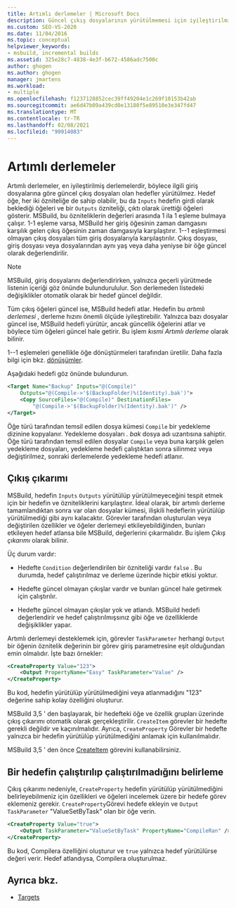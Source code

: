 ```yaml
---
title: Artımlı derlemeler | Microsoft Docs
description: Güncel çıkış dosyalarının yürütülmemesi için iyileştirilmiş MSBuild Artımlı derlemeler hakkında bilgi edinin.
ms.custom: SEO-VS-2020
ms.date: 11/04/2016
ms.topic: conceptual
helpviewer_keywords:
- msbuild, incremental builds
ms.assetid: 325e28c7-4838-4e3f-b672-4586adc7500c
author: ghogen
ms.author: ghogen
manager: jmartens
ms.workload:
- multiple
ms.openlocfilehash: f1237128852cec39ff49204e1c269f10153b42ab
ms.sourcegitcommit: ae6d47b09a439cd0e13180f5e89510e3e347fd47
ms.translationtype: MT
ms.contentlocale: tr-TR
ms.lasthandoff: 02/08/2021
ms.locfileid: "99914083"
---
```

# <a name="incremental-builds"></a>Artımlı derlemeler

Artımlı derlemeler, en iyileştirilmiş derlemelerdir, böylece ilgili giriş dosyalarına göre güncel çıkış dosyaları olan hedefler yürütülmez. Hedef öğe, her iki özniteliğe de sahip olabilir, bu da `Inputs` hedefin girdi olarak beklediği öğeleri ve bir `Outputs` özniteliği, çıktı olarak ürettiği öğeleri gösterir. MSBuild, bu özniteliklerin değerleri arasında 1 ila 1 eşleme bulmaya çalışır. 1-1 eşleme varsa, MSBuild her giriş öğesinin zaman damgasını karşılık gelen çıkış öğesinin zaman damgasıyla karşılaştırır. 1--1 eşleştirmesi olmayan çıkış dosyaları tüm giriş dosyalarıyla karşılaştırılır. Çıkış dosyası, giriş dosyası veya dosyalarından aynı yaş veya daha yeniyse bir öğe güncel olarak değerlendirilir.

> [!NOTE]
> MSBuild, giriş dosyalarını değerlendirirken, yalnızca geçerli yürütmede listenin içeriği göz önünde bulundurululur. Son derlemeden listedeki değişiklikler otomatik olarak bir hedef güncel değildir.

Tüm çıkış öğeleri güncel ise, MSBuild hedefi atlar. Hedefin bu *artımlı derlemesi* , derleme hızını önemli ölçüde iyileştirebilir. Yalnızca bazı dosyalar güncel ise, MSBuild hedefi yürütür, ancak güncellik öğelerini atlar ve böylece tüm öğeleri güncel hale getirir. Bu işlem *kısmi Artımlı derleme* olarak bilinir.

1--1 eşlemeleri genellikle öğe dönüştürmeleri tarafından üretilir. Daha fazla bilgi için bkz. [dönüşümler](../msbuild/msbuild-transforms.md).

 Aşağıdaki hedefi göz önünde bulundurun.

```xml
<Target Name="Backup" Inputs="@(Compile)"
    Outputs="@(Compile->'$(BackupFolder)%(Identity).bak')">
    <Copy SourceFiles="@(Compile)" DestinationFiles=
        "@(Compile->'$(BackupFolder)%(Identity).bak')" />
</Target>
```

Öğe türü tarafından temsil edilen dosya kümesi `Compile` bir yedekleme dizinine kopyalanır. Yedekleme dosyaları *. bak* dosya adı uzantısına sahiptir. Öğe türü tarafından temsil edilen dosyalar `Compile` veya buna karşılık gelen yedekleme dosyaları, yedekleme hedefi çalıştıktan sonra silinmez veya değiştirilmez, sonraki derlemelerde yedekleme hedefi atlanır.

## <a name="output-inference"></a>Çıkış çıkarımı

MSBuild, hedefin `Inputs` `Outputs` yürütülüp yürütülmeyeceğini tespit etmek için bir hedefin ve özniteliklerini karşılaştırır. İdeal olarak, bir artımlı derleme tamamlandıktan sonra var olan dosyalar kümesi, ilişkili hedeflerin yürütülüp yürütülmediği gibi aynı kalacaktır. Görevler tarafından oluşturulan veya değiştirilen özellikler ve öğeler derlemeyi etkileyebildiğinden, bunları etkileyen hedef atlansa bile MSBuild, değerlerini çıkarmalıdır. Bu işlem *Çıkış çıkarımı* olarak bilinir.

Üç durum vardır:

- Hedefte `Condition` değerlendirilen bir özniteliği vardır `false` . Bu durumda, hedef çalıştırılmaz ve derleme üzerinde hiçbir etkisi yoktur.

- Hedefte güncel olmayan çıkışlar vardır ve bunları güncel hale getirmek için çalıştırılır.

- Hedefte güncel olmayan çıkışlar yok ve atlandı. MSBuild hedefi değerlendirir ve hedef çalıştırılmışsınız gibi öğe ve özelliklerde değişiklikler yapar.

Artımlı derlemeyi desteklemek için, görevler `TaskParameter` herhangi `Output` bir öğenin öznitelik değerinin bir görev giriş parametresine eşit olduğundan emin olmalıdır. İşte bazı örnekler:

```xml
<CreateProperty Value="123">
    <Output PropertyName="Easy" TaskParameter="Value" />
</CreateProperty>
```

Bu kod, hedefin yürütülüp yürütülmediğini veya atlanmadığını "123" değerine sahip kolay özelliğini oluşturur.

MSBuild 3,5 ' den başlayarak, bir hedefteki öğe ve özellik grupları üzerinde çıkış çıkarımı otomatik olarak gerçekleştirilir. `CreateItem` görevler bir hedefte gerekli değildir ve kaçınılmalıdır. Ayrıca, `CreateProperty` Görevler bir hedefte yalnızca bir hedefin yürütülüp yürütülmediğini anlamak için kullanılmalıdır.

MSBuild 3,5 ' den önce [CreateItem](../msbuild/createitem-task.md) görevini kullanabilirsiniz.

## <a name="determine-whether-a-target-has-been-run"></a>Bir hedefin çalıştırılıp çalıştırılmadığını belirleme

Çıkış çıkarımı nedeniyle, `CreateProperty` hedefin yürütülüp yürütülmediğini belirleyebilmeniz için özellikleri ve öğeleri incelemek üzere bir hedefe görev eklemeniz gerekir. `CreateProperty`Görevi hedefe ekleyin ve `Output` `TaskParameter` "ValueSetByTask" olan bir öğe verin.

```xml
<CreateProperty Value="true">
    <Output TaskParameter="ValueSetByTask" PropertyName="CompileRan" />
</CreateProperty>
```

Bu kod, Compilera özelliğini oluşturur ve `true` yalnızca hedef yürütülürse değeri verir. Hedef atlandıysa, Compilera oluşturulmaz.

## <a name="see-also"></a>Ayrıca bkz.

- [Targets](../msbuild/msbuild-targets.md)
